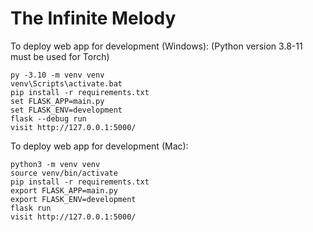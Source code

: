 # The Infinite Melody

To deploy web app for development (Windows):
(Python version 3.8-11 must be used for Torch)
```
py -3.10 -m venv venv
venv\Scripts\activate.bat
pip install -r requirements.txt
set FLASK_APP=main.py
set FLASK_ENV=development
flask --debug run
visit http://127.0.0.1:5000/
```

To deploy web app for development (Mac):
```
python3 -m venv venv
source venv/bin/activate
pip install -r requirements.txt
export FLASK_APP=main.py
export FLASK_ENV=development
flask run
visit http://127.0.0.1:5000/
```
